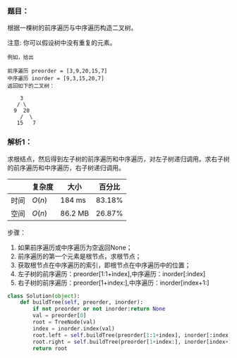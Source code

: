 ### 题目：
根据一棵树的前序遍历与中序遍历构造二叉树。

注意:
你可以假设树中没有重复的元素。
```
例如，给出

前序遍历 preorder = [3,9,20,15,7]
中序遍历 inorder = [9,3,15,20,7]
返回如下的二叉树：

    3
   / \
  9  20
    /  \
   15   7
```
### 解析1：
求根结点，然后得到左子树的前序遍历和中序遍历，对左子树递归调用。求右子树的前序遍历和中序遍历，右子树递归调用。

|  |复杂度|大小|百分比|
|--|--|--|--|
|时间|$O(n)$|184 ms|83.18%|
|空间|$O(n)$|86.2 MB|26.87%|

步骤：
1. 如果前序遍历或中序遍历为空返回None；
2. 前序遍历的第一个元素是根节点，求根节点；
3. 获取根节点在中序遍历的索引，即根节点在中序遍历中的位置；
4. 左子树的前序遍历：preorder[1:1+index],中序遍历：inorder[:index]
5. 右子树的前序遍历：preorder[1+index:],中序遍历：inorder[index+1:]


```python
class Solution(object):
    def buildTree(self, preorder, inorder):
        if not preorder or not inorder:return None
        val = preorder[0]
        root = TreeNode(val)
        index = inorder.index(val)
        root.left = self.buildTree(preorder[1:1+index], inorder[:index])
        root.right = self.buildTree(preorder[1+index:], inorder[index+1:])
        return root
```